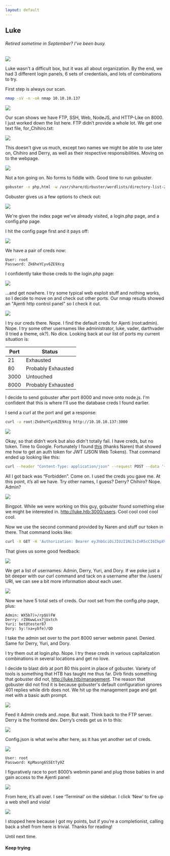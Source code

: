 ```yaml
---
layout: default
---
```


## Luke
###### Retired sometime in September? I've been busy.
![](https://yaboygmoney.github.io/htb/images/luke/machineImage.jpg)

Luke wasn't a difficult box, but it was all about organization. By the end, we had 3 different login panels, 6 sets of credentials, and lots of combinations to try.

First step is always our scan.
```bash
nmap -sV -n -oA nmap 10.10.10.137
```
![](https://yaboygmoney.github.io/htb/images/luke/nmap.jpg)

Our scan shows we have FTP, SSH, Web, NodeJS, and HTTP-Like on 8000. I just worked down the list here. FTP didn’t provide a whole lot. We get one text file, for_Chihiro.txt:

![](https://yaboygmoney.github.io/htb/images/luke/for_Chihiro.JPG)

This doesn't give us much, except two names we might be able to use later on, Chihiro and Derry, as well as their respective responsibilities. Moving on to the webpage.

![](https://yaboygmoney.github.io/htb/images/luke/index.JPG)

Not a ton going on. No forms to fiddle with. Good time to run gobuster. 
```bash
gobuster -x php,html -w /usr/share/dirbuster/wordlists/directory-list-2.3-medium.txt -o gobuster.results -u 10.10.10.137
```

Gobuster gives us a few options to check out:

![](https://yaboygmoney.github.io/htb/images/luke/gobusterResults.JPG)

We're given the index page we've already visited, a login.php page, and a config.php page. 

I hit the config page first and it pays off:

![](https://yaboygmoney.github.io/htb/images/luke/creds.JPG)

We have a pair of creds now:
```
User: root
Password: Zk6heYCyv6ZE9Xcg
```

I confidently take those creds to the login.php page:

![](https://yaboygmoney.github.io/htb/images/luke/loginphp.JPG)

...and get nowhere. I try some typical web exploit stuff and nothing works, so I decide to move on and check out other ports.
Our nmap results showed an "Ajenti http control panel" so I check it out.

![](https://yaboygmoney.github.io/htb/images/luke/panellogin.JPG)

I try our creds there. Nope. I find the default creds for Ajenti (root:admin). Nope. I try some other usernames like administrator, luke, vader, darthvader (I tried a theme, ok?). 
No dice. Looking back at our list of ports my current situation is:

| Port | Status             |
|------|--------------------|
|  21  |  Exhausted         |
| 80   | Probably Exhausted |
| 3000 | Untouched          |
| 8000 | Probably Exhausted |

I decide to send gobuster after port 8000 and move onto node.js. I'm confident that this is where I'll use the database creds I found earlier.

I send a curl at the port and get a response:
```bash
curl -u root:Zk6heYCyv6ZE9Xcg http://10.10.10.137:3000
```

![](https://yaboygmoney.github.io/htb/images/luke/tokennotvalid.JPG)

Okay, so that didn’t work but also didn't totally fail. I have creds, but no token. Time to Google.
Fortunately I found [this](https://medium.com/dev-bits/a-guide-for-adding-jwt-token-based-authentication-to-your-single-page-nodejs-applications-c403f7cf04f4) (thanks Naren) that showed me how to get an auth token for JWT (JSON Web Tokens). That command ended up looking like this:
```bash
curl --header "Content-Type: application/json" --request POST --data '{"password":"Zk6heYCyv6ZE9Xcg", "username":"root"}' http://10.10.10.137:3000/login
```
All I got back was “Forbidden”. Come on. I used the creds you gave me. At this point, it’s all we have. Try other names, I guess? Derry? Chihiro? Nope. Admin? 

![](https://yaboygmoney.github.io/htb/images/luke/authenticated.JPG)

Bingpot. While we were working on this guy, gobuster found something else we might be interested in. http://luke.htb:3000/users. Cool cool cool cool cool.

Now we use the second command provided by Naren and stuff our token in there. That command looks like:
```bash
curl -X GET -H 'Authorization: Bearer eyJhbGciOiJIUzI1NiIsInR5cCI6IkpXVCJ9.eyJ1c2VybmFtZSI6ImFkbWluIiwiaWF0IjoxNTYyODAwODI2LCJleHAiOjE1NjI4ODcyMjZ9.9j55kMh03TkyPjiMoH97GOBbzaZedcY3YMg2C9cdfnY' http://10.10.10.137:3000/users
```

That gives us some good feedback:

![](https://yaboygmoney.github.io/htb/images/luke/userslist.JPG)

We get a list of usernames: Admin, Derry, Yuri, and Dory. If we poke just a bit deeper with our curl command and tack on a username after the /users/ URI, we can see a bit more information about each user.

![](https://yaboygmoney.github.io/htb/images/luke/curlPassword.JPG)

Now we have 5 total sets of creds. Our root set from the config.php page, plus:
```
Admin: WX5b7)>/rp$U)FW
Derry: rZ86wwLvx7jUxtch
Yuri: bet@tester87
Dory: 5y:!xa=ybfe)/QD
```

I take the admin set over to the port 8000 server webmin panel. Denied.
Same for Derry, Yuri, and Dory.

I try them out at login.php. Nope. I try these creds in various capitalization combinations in several locations and get no love.

I decide to blast dirb at port 80 this point in place of gobuster. Variety of tools is something that HTB has taught me thus far. Dirb finds something that gobuster did not, http://luke.htb/management. The reason that gobuster did not find it is because gobuster's default configuration ignores 401 replies while dirb does not. We hit up the management page and get met with a basic auth prompt.

![](https://yaboygmoney.github.io/htb/images/luke/managementLogin.JPG)

Feed it Admin creds and..nope. But wait. Think back to the FTP server. Derry is the frontend dev. Derry’s creds get us in to this:

![](https://yaboygmoney.github.io/htb/images/luke/managment.JPG)

Config.json is what we’re after here, as it has yet another set of creds.

![](https://yaboygmoney.github.io/htb/images/luke/configjson.JPG)

```
User: root
Password: KpMasng6S5EtTy9Z
```

I figuratively race to port 8000’s webmin panel and plug those babies in and gain access to the Ajenti panel:

![](https://yaboygmoney.github.io/htb/images/luke/ajentiauthd.JPG)

From here, it’s all over. I see ‘Terminal’ on the sidebar. I click ‘New’ to fire up a web shell and viola!

![](https://yaboygmoney.github.io/htb/images/luke/flag_LI.jpg)

I stopped here because I got my points, but if you’re a completionist, calling back a shell from here is trivial. Thanks for reading!

Until next time.

#### Keep trying
